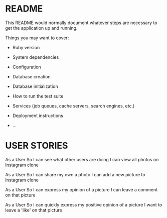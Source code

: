 # README

This README would normally document whatever steps are necessary to get the
application up and running.

Things you may want to cover:

* Ruby version

* System dependencies

* Configuration

* Database creation

* Database initialization

* How to run the test suite

* Services (job queues, cache servers, search engines, etc.)

* Deployment instructions

* ...


# USER STORIES

As a User
So I can see what other users are doing
I can view all photos on Instagram clone

As a User
So I can share my own a photo
I can add a new picture to Instagram clone

As a User
So I can express my opinion of a picture
I can leave a comment on that picture

As a User
So I can quickly express my positive opinion of a picture
I want to leave a 'like' on that picture
